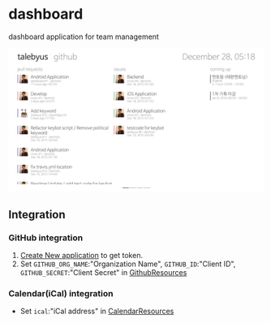 # dashboard

dashboard application for team management

![Screenshot](./Screenshot.png)

## Integration

### GitHub integration
1. [Create New application](https://github.com/settings/developers) to get token.
2. Set `GITHUB_ORG_NAME`:"Organization Name", `GITHUB_ID`:"Client ID", `GITHUB_SECRET`:"Client Secret" in [GithubResources](https://github.com/talebyus/dashboard/blob/develop/app/src/main/java/us/taleby/dashboard/home/github/GithubResources.java)

### Calendar(iCal) integration
* Set `ical`:"iCal address" in [CalendarResources](https://github.com/talebyus/dashboard/blob/develop/app/src/main/java/us/taleby/dashboard/home/calendar/CalendarResources.java) 